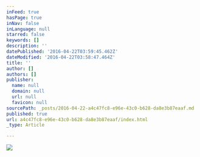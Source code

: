 ```yaml
---
inFeed: true
hasPage: true
inNav: false
inLanguage: null
starred: false
keywords: []
description: ''
datePublished: '2016-04-22T03:59:45.462Z'
dateModified: '2016-04-22T03:58:47.464Z'
title: ''
author: []
authors: []
publisher:
  name: null
  domain: null
  url: null
  favicon: null
sourcePath: _posts/2016-04-22-a4c47fc8-e96e-43c0-b628-da8e3b87eaaf.md
published: true
url: a4c47fc8-e96e-43c0-b628-da8e3b87eaaf/index.html
_type: Article

---
```

![](https://the-grid-user-content.s3-us-west-2.amazonaws.com/3f5d8356-b9f3-460b-b2a8-6a7e1f47ee5d.jpg)